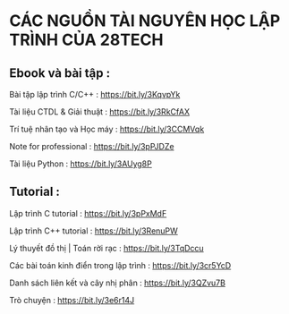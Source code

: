 # CÁC NGUỒN TÀI NGUYÊN HỌC LẬP TRÌNH CỦA 28TECH

## Ebook và bài tập :

Bài tập lập trình C/C++ : https://bit.ly/3KqvpYk

Tài liệu CTDL & Giải thuật : https://bit.ly/3RkCfAX

Trí tuệ nhân tạo và Học máy : https://bit.ly/3CCMVqk

Note for professional : https://bit.ly/3pPJDZe

Tài liệu Python : https://bit.ly/3AUyg8P

## Tutorial :

Lập trình C tutorial : https://bit.ly/3pPxMdF

Lập trình C++ tutorial : https://bit.ly/3RenuPW

Lý thuyết đồ thị | Toán rời rạc : https://bit.ly/3TqDccu

Các bài toán kinh điển trong lập trình : https://bit.ly/3cr5YcD

Danh sách liên kết và cây nhị phân : https://bit.ly/3QZvu7B

Trò chuyện : https://bit.ly/3e6r14J
